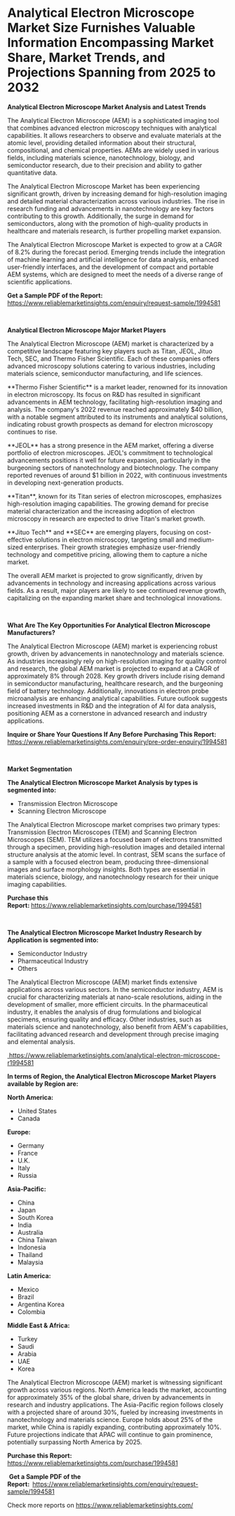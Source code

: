 <p><h1>Analytical Electron Microscope Market Size Furnishes Valuable Information Encompassing Market Share, Market Trends, and Projections Spanning from 2025 to 2032</h1></p><p><strong>Analytical Electron Microscope Market Analysis and Latest Trends</strong></p>
<p><p>The Analytical Electron Microscope (AEM) is a sophisticated imaging tool that combines advanced electron microscopy techniques with analytical capabilities. It allows researchers to observe and evaluate materials at the atomic level, providing detailed information about their structural, compositional, and chemical properties. AEMs are widely used in various fields, including materials science, nanotechnology, biology, and semiconductor research, due to their precision and ability to gather quantitative data.</p><p>The Analytical Electron Microscope Market has been experiencing significant growth, driven by increasing demand for high-resolution imaging and detailed material characterization across various industries. The rise in research funding and advancements in nanotechnology are key factors contributing to this growth. Additionally, the surge in demand for semiconductors, along with the promotion of high-quality products in healthcare and materials research, is further propelling market expansion. </p><p>The Analytical Electron Microscope Market is expected to grow at a CAGR of 8.2% during the forecast period. Emerging trends include the integration of machine learning and artificial intelligence for data analysis, enhanced user-friendly interfaces, and the development of compact and portable AEM systems, which are designed to meet the needs of a diverse range of scientific applications.</p></p>
<p><strong>Get a Sample PDF of the Report:&nbsp;</strong> <a href="https://www.reliablemarketinsights.com/enquiry/request-sample/1994581?utm_campaign=2538&utm_medium=2&utm_source=Github&utm_content=ia&utm_term=10042025&utm_id=analytical-electron-microscope">https://www.reliablemarketinsights.com/enquiry/request-sample/1994581</a></p>
<p>&nbsp;</p>
<p><strong>Analytical Electron Microscope Major Market Players</strong></p>
<p><p>The Analytical Electron Microscope (AEM) market is characterized by a competitive landscape featuring key players such as Titan, JEOL, Jituo Tech, SEC, and Thermo Fisher Scientific. Each of these companies offers advanced microscopy solutions catering to various industries, including materials science, semiconductor manufacturing, and life sciences.</p><p>**Thermo Fisher Scientific** is a market leader, renowned for its innovation in electron microscopy. Its focus on R&D has resulted in significant advancements in AEM technology, facilitating high-resolution imaging and analysis. The company's 2022 revenue reached approximately $40 billion, with a notable segment attributed to its instruments and analytical solutions, indicating robust growth prospects as demand for electron microscopy continues to rise.</p><p>**JEOL** has a strong presence in the AEM market, offering a diverse portfolio of electron microscopes. JEOL's commitment to technological advancements positions it well for future expansion, particularly in the burgeoning sectors of nanotechnology and biotechnology. The company reported revenues of around $1 billion in 2022, with continuous investments in developing next-generation products.</p><p>**Titan**, known for its Titan series of electron microscopes, emphasizes high-resolution imaging capabilities. The growing demand for precise material characterization and the increasing adoption of electron microscopy in research are expected to drive Titan's market growth. </p><p>**Jituo Tech** and **SEC** are emerging players, focusing on cost-effective solutions in electron microscopy, targeting small and medium-sized enterprises. Their growth strategies emphasize user-friendly technology and competitive pricing, allowing them to capture a niche market.</p><p>The overall AEM market is projected to grow significantly, driven by advancements in technology and increasing applications across various fields. As a result, major players are likely to see continued revenue growth, capitalizing on the expanding market share and technological innovations.</p></p>
<p>&nbsp;</p>
<p><strong>What Are The Key Opportunities For Analytical Electron Microscope Manufacturers?</strong></p>
<p><p>The Analytical Electron Microscope (AEM) market is experiencing robust growth, driven by advancements in nanotechnology and materials science. As industries increasingly rely on high-resolution imaging for quality control and research, the global AEM market is projected to expand at a CAGR of approximately 8% through 2028. Key growth drivers include rising demand in semiconductor manufacturing, healthcare research, and the burgeoning field of battery technology. Additionally, innovations in electron probe microanalysis are enhancing analytical capabilities. Future outlook suggests increased investments in R&D and the integration of AI for data analysis, positioning AEM as a cornerstone in advanced research and industry applications.</p></p>
<p><strong>Inquire or Share Your Questions If Any Before Purchasing This Report:</strong> <a href="https://www.reliablemarketinsights.com/enquiry/pre-order-enquiry/1994581?utm_campaign=2538&utm_medium=2&utm_source=Github&utm_content=ia&utm_term=10042025&utm_id=analytical-electron-microscope">https://www.reliablemarketinsights.com/enquiry/pre-order-enquiry/1994581</a></p>
<p>&nbsp;</p>
<p><strong>Market Segmentation</strong></p>
<p><strong>The Analytical Electron Microscope Market Analysis by types is segmented into:</strong></p>
<p><ul><li>Transmission Electron Microscope</li><li>Scanning Electron Microscope</li></ul></p>
<p><p>The Analytical Electron Microscope market comprises two primary types: Transmission Electron Microscopes (TEM) and Scanning Electron Microscopes (SEM). TEM utilizes a focused beam of electrons transmitted through a specimen, providing high-resolution images and detailed internal structure analysis at the atomic level. In contrast, SEM scans the surface of a sample with a focused electron beam, producing three-dimensional images and surface morphology insights. Both types are essential in materials science, biology, and nanotechnology research for their unique imaging capabilities.</p></p>
<p><strong>Purchase this Report:&nbsp;</strong><a href="https://www.reliablemarketinsights.com/purchase/1994581?utm_campaign=2538&utm_medium=2&utm_source=Github&utm_content=ia&utm_term=10042025&utm_id=analytical-electron-microscope">https://www.reliablemarketinsights.com/purchase/1994581</a></p>
<p>&nbsp;</p>
<p><strong>The Analytical Electron Microscope Market Industry Research by Application is segmented into:</strong></p>
<p><ul><li>Semiconductor Industry</li><li>Pharmaceutical Industry</li><li>Others</li></ul></p>
<p><p>The Analytical Electron Microscope (AEM) market finds extensive applications across various sectors. In the semiconductor industry, AEM is crucial for characterizing materials at nano-scale resolutions, aiding in the development of smaller, more efficient circuits. In the pharmaceutical industry, it enables the analysis of drug formulations and biological specimens, ensuring quality and efficacy. Other industries, such as materials science and nanotechnology, also benefit from AEM's capabilities, facilitating advanced research and development through precise imaging and elemental analysis.</p></p>
<p><a href="https://www.reliablemarketinsights.com/analytical-electron-microscope-r1994581?utm_campaign=2538&utm_medium=2&utm_source=Github&utm_content=ia&utm_term=10042025&utm_id=analytical-electron-microscope">&nbsp;https://www.reliablemarketinsights.com/analytical-electron-microscope-r1994581</a></p>
<p><strong>In terms of Region, the Analytical Electron Microscope Market Players available by Region are:</strong></p>
<p>
    <p> <strong> North America: </strong>
        <ul>
            <li>United States</li>
            <li>Canada</li>
        </ul>
        </p> 
    <p> <strong> Europe: </strong>
        <ul>
            <li>Germany</li>
            <li>France</li>
            <li>U.K.</li>
            <li>Italy</li>
            <li>Russia</li>
        </ul>
        </p> 
    <p> <strong> Asia-Pacific: </strong>
        <ul>
            <li>China</li>
            <li>Japan</li>
            <li>South Korea</li>
            <li>India</li>
            <li>Australia</li>
            <li>China Taiwan</li>
            <li>Indonesia</li>
            <li>Thailand</li>
            <li>Malaysia</li>
        </ul>
        </p> 
    <p> <strong> Latin America: </strong>
        <ul>
            <li>Mexico</li>
            <li>Brazil</li>
            <li>Argentina Korea</li>
            <li>Colombia</li>
        </ul>
        </p> 
    <p> <strong> Middle East & Africa: </strong>
        <ul>
            <li>Turkey</li>
            <li>Saudi</li>
            <li>Arabia</li>
            <li>UAE</li>
            <li>Korea</li>
        </ul>
    </p>
    </p>
<p><p>The Analytical Electron Microscope (AEM) market is witnessing significant growth across various regions. North America leads the market, accounting for approximately 35% of the global share, driven by advancements in research and industry applications. The Asia-Pacific region follows closely with a projected share of around 30%, fueled by increasing investments in nanotechnology and materials science. Europe holds about 25% of the market, while China is rapidly expanding, contributing approximately 10%. Future projections indicate that APAC will continue to gain prominence, potentially surpassing North America by 2025.</p></p>
<p><strong>Purchase this Report: </strong><a href="https://www.reliablemarketinsights.com/purchase/1994581?utm_campaign=2538&utm_medium=2&utm_source=Github&utm_content=ia&utm_term=10042025&utm_id=analytical-electron-microscope">https://www.reliablemarketinsights.com/purchase/1994581</a></p>
<p>&nbsp;<strong>Get a Sample PDF of the Report:&nbsp;&nbsp;</strong><a href="https://www.reliablemarketinsights.com/enquiry/request-sample/1994581?utm_campaign=2538&utm_medium=2&utm_source=Github&utm_content=ia&utm_term=10042025&utm_id=analytical-electron-microscope">https://www.reliablemarketinsights.com/enquiry/request-sample/1994581</a></p>
<p><strong></strong></p>
<p>Check more reports on <a href="https://www.reliablemarketinsights.com/?utm_campaign=2538&utm_medium=2&utm_source=Github&utm_content=ia&utm_term=10042025&utm_id=analytical-electron-microscope">https://www.reliablemarketinsights.com/</a></p>